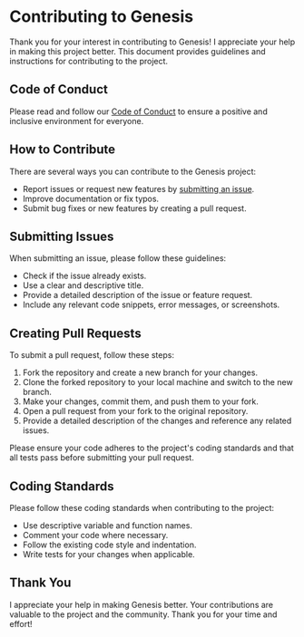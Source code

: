 # Contributing to Genesis

Thank you for your interest in contributing to Genesis! I appreciate your help in making this project better. This document provides guidelines and instructions for contributing to the project.

## Code of Conduct

Please read and follow our [Code of Conduct](CODE_OF_CONDUCT.md) to ensure a positive and inclusive environment for everyone.

## How to Contribute

There are several ways you can contribute to the Genesis project:

-   Report issues or request new features by [submitting an issue](https://github.com/teleprint-me/genesis/issues/new).
-   Improve documentation or fix typos.
-   Submit bug fixes or new features by creating a pull request.

## Submitting Issues

When submitting an issue, please follow these guidelines:

-   Check if the issue already exists.
-   Use a clear and descriptive title.
-   Provide a detailed description of the issue or feature request.
-   Include any relevant code snippets, error messages, or screenshots.

## Creating Pull Requests

To submit a pull request, follow these steps:

1. Fork the repository and create a new branch for your changes.
2. Clone the forked repository to your local machine and switch to the new branch.
3. Make your changes, commit them, and push them to your fork.
4. Open a pull request from your fork to the original repository.
5. Provide a detailed description of the changes and reference any related issues.

Please ensure your code adheres to the project's coding standards and that all tests pass before submitting your pull request.

## Coding Standards

Please follow these coding standards when contributing to the project:

-   Use descriptive variable and function names.
-   Comment your code where necessary.
-   Follow the existing code style and indentation.
-   Write tests for your changes when applicable.

## Thank You

I appreciate your help in making Genesis better. Your contributions are valuable to the project and the community. Thank you for your time and effort!
